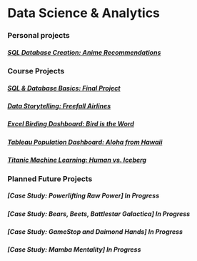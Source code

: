 # Data Science & Analytics


### Personal projects
##### [SQL Database Creation: Anime Recommendations](https://markminia.github.io/Project3/)
### Course Projects
##### [SQL & Database Basics: Final Project](https://markminia.github.io/Project1/)
##### [Data Storytelling: Freefall Airlines](https://markminia.github.io/Project2/)
##### [Excel Birding Dashboard: Bird is the Word](https://markminia.github.io/Project4/)
##### [Tableau Population Dashboard: Aloha from Hawaii](https://markminia.github.io/Project5/)
##### [Titanic Machine Learning: Human vs. Iceberg](https://markminia.github.io/Project6/)
### Planned Future Projects
##### [Case Study: Powerlifting Raw Power] In Progress
##### [Case Study: Bears, Beets, Battlestar Galactica] In Progress
##### [Case Study: GameStop and Daimond Hands] In Progress
##### [Case Study: Mamba Mentality] In Progress
